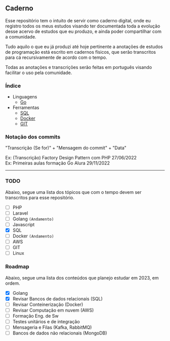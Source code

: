 ## **Caderno**
Esse repositório tem o intuito de servir como caderno digital, onde eu registro todos os meus estudos visando ter documentada toda a evolução desse acervo de estudos que eu produzo, e ainda poder compartilhar com a comunidade.

Tudo aquilo o que eu já produzi até hoje pertinente a anotações de estudos de programação está escrito em cadernos físicos, que serão transcritos para cá recursivamente de acordo com o tempo.

Todas as anotações e transcrições serão feitas em português visando facilitar o uso pela comunidade.

### **Índice**
- Linguagens
    - [Go](https://github.com/ropehapi/caderno/tree/main/Linguagens/Go) 
- Ferramentas
    - [SQL](https://github.com/ropehapi/caderno/tree/main/Ferramentas/Database/SQL/)
    - [Docker](https://github.com/ropehapi/caderno/tree/main/Ferramentas/Docker)
    - [GIT](https://github.com/ropehapi/caderno/tree/main/Ferramentas/Versionamento/GIT)

### **Notação dos commits**
"Transcrição (Se for)" + "Mensagem do commit" + "Data"

Ex: (Transcrição) Factory Design Pattern com PHP 27/06/2022 <br>
Ex: Primeiras aulas formação Go Alura 29/11/2022 <br>

---

### **TODO**
Abaixo, segue uma lista dos tópicos que com o tempo devem ser transcritos para esse repositório.

- [ ] PHP
- [ ] Laravel
- [ ] Golang `(Andamento)`
- [ ] Javascript
- [x] SQL
- [ ] Docker `(Andamento)`
- [ ] AWS
- [ ] GIT
- [ ] Linux

### **Roadmap**
Abaixo, segue uma lista dos conteúdos que planejo estudar em 2023, em ordem.

- [x] Golang
- [x] Revisar Bancos de dados relacionais (SQL)
- [ ] Revisar Conteinerização (Docker)
- [ ] Revisar Computação em nuvem (AWS)
- [ ] Formação Eng. de Sw
- [ ] Testes unitários e de integração
- [ ] Mensageria e Filas (Kafka, RabbitMQ)
- [ ] Bancos de dados não relacionais (MongoDB)